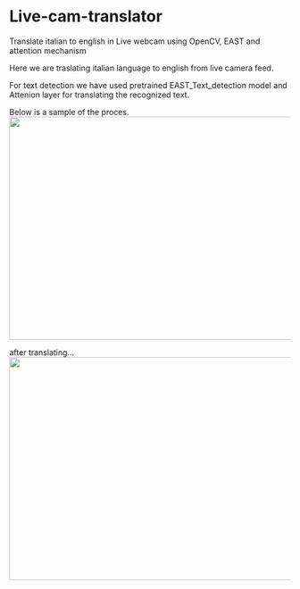 # Live-cam-translator
Translate italian to english in Live webcam using OpenCV, EAST and attention mechanism 

Here we are traslating italian language to english from live camera feed.

For text detection we have used pretrained EAST_Text_detection model and Attenion layer for translating the recognized text.

Below is a sample of the proces.
<img src='https://github.com/Swarupbarua/Equipment-failure-prediction/blob/master/before.PNG?raw=true' width="800" height="400" />

after translating...
<img src='https://github.com/Swarupbarua/Equipment-failure-prediction/blob/master/after.PNG?raw=true' width="800" height="400" />
